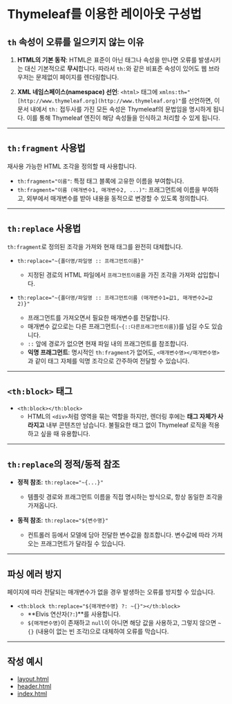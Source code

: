 # Thymeleaf를 이용한 레이아웃 구성법

## `th` 속성이 오류를 일으키지 않는 이유

1.  **HTML의 기본 동작**: HTML은 표준이 아닌 태그나 속성을 만나면 오류를 발생시키는 대신 기본적으로 **무시**합니다. 따라서 `th:`와 같은 비표준 속성이 있어도 웹 브라우저는 문제없이 페이지를 렌더링합니다.

2.  **XML 네임스페이스(namespace) 선언**: `<html>` 태그에 `xmlns:th="[http://www.thymeleaf.org](http://www.thymeleaf.org)"`를 선언하면, 이 문서 내에서 `th:` 접두사를 가진 모든 속성은 Thymeleaf의 문법임을 명시하게 됩니다. 이를 통해 Thymeleaf 엔진이 해당 속성들을 인식하고 처리할 수 있게 됩니다.

---

## `th:fragment` 사용법

재사용 가능한 HTML 조각을 정의할 때 사용합니다.

* `th:fragment="이름"`: 특정 태그 블록에 고유한 이름을 부여합니다.
* `th:fragment="이름 (매개변수1, 매개변수2, ...)"`: 프래그먼트에 이름을 부여하고, 외부에서 매개변수를 받아 내용을 동적으로 변경할 수 있도록 정의합니다.

---

## `th:replace` 사용법

`th:fragment`로 정의된 조각을 가져와 현재 태그를 완전히 대체합니다.

* `th:replace="~{폴더명/파일명 :: 프래그먼트이름}"`
    * 지정된 경로의 HTML 파일에서 `프래그먼트이름`을 가진 조각을 가져와 삽입합니다.

* `th:replace="~{폴더명/파일명 :: 프래그먼트이름 (매개변수1=값1, 매개변수2=값2)}"`
    * 프래그먼트를 가져오면서 필요한 매개변수를 전달합니다.
    * 매개변수 값으로는 다른 프래그먼트(`~{::다른프래그먼트이름}`)를 넘길 수도 있습니다.
    * `::` 앞에 경로가 없으면 현재 파일 내의 프래그먼트를 참조합니다.
    * **익명 프래그먼트**: 명시적인 `th:fragment`가 없어도, `<매개변수명></매개변수명>`과 같이 태그 자체를 익명 조각으로 간주하여 전달할 수 있습니다.

---

## `<th:block>` 태그

* `<th:block></th:block>`
    * HTML의 `<div>`처럼 영역을 묶는 역할을 하지만, 렌더링 후에는 **태그 자체가 사라지고** 내부 콘텐츠만 남습니다. 불필요한 태그 없이 Thymeleaf 로직을 적용하고 싶을 때 유용합니다.

---

## `th:replace`의 정적/동적 참조

* **정적 참조**: `th:replace="~{...}"`
    * 템플릿 경로와 프래그먼트 이름을 직접 명시하는 방식으로, 항상 동일한 조각을 가져옵니다.

* **동적 참조**: `th:replace="${변수명}"`
    * 컨트롤러 등에서 모델에 담아 전달한 변수값을 참조합니다. 변수값에 따라 가져오는 프래그먼트가 달라질 수 있습니다.

---

## 파싱 에러 방지

페이지에 따라 전달되는 매개변수가 없을 경우 발생하는 오류를 방지할 수 있습니다.

* `<th:block th:replace="${매개변수명} ?: ~{}"></th:block>`
    * **Elvis 연산자(`?:`)**를 사용합니다.
    * `${매개변수명}`이 존재하고 `null`이 아니면 해당 값을 사용하고, 그렇지 않으면 `~{}` (내용이 없는 빈 조각)으로 대체하여 오류를 막습니다.

---

## 작성 예시
* [layout.html](https://github.com/mj2sdev/yorimichi/blob/front/src/main/resources/templates/layout/layout.html)
* [header.html](https://github.com/mj2sdev/yorimichi/blob/front/src/main/resources/templates/layout/header.html)
* [index.html](https://github.com/mj2sdev/yorimichi/blob/front/src/main/resources/templates/index.html)